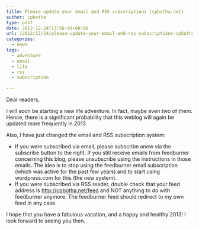 ```yaml
---
title: Please update your email and RSS subscriptions (cpbotha.net)
author: cpbotha
type: post
date: 2012-12-24T13:56:49+00:00
url: /2012/12/24/please-update-your-email-and-rss-subscriptions-cpbotha-net/
categories:
  - news
tags:
  - adventure
  - email
  - life
  - rss
  - subscription

---
```

Dear readers,

I will soon be starting a new life adventure. In fact, maybe even two of them. Hence, there is a significant probability that this weblog will again be updated more frequently in 2013.

Also, I have just changed the email and RSS subscription system:

  * If you were subscribed via email, please subscribe anew via the subscribe button to the right. If you still receive emails from feedburner concerning this blog, please unsubscribe using the instructions in those emails. The idea is to stop using the feedburner email subscription (which was active for the past few years) and to start using wordpress.com for this (the new system).
  * If you were subscribed via RSS reader, double check that your feed address is http://cpbotha.net/feed and NOT anything to do with feedburner anymore. The feedburner feed should redirect to my own feed in any case.

I hope that you have a fabulous vacation, and a happy and healthy 2013! I look forward to seeing you then.
